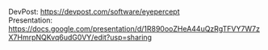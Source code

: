DevPost: https://devpost.com/software/eyepercept <br />
Presentation: https://docs.google.com/presentation/d/1R890ooZHeA44uQzRgTFVY7W7zX7HmrpNQKvq6udG0VY/edit?usp=sharing
